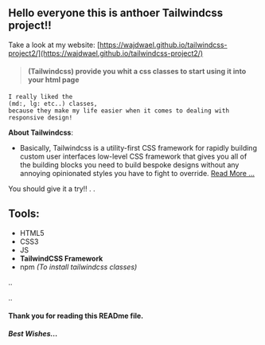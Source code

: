 ## Hello everyone this is anthoer **Tailwindcss** project!!

Take a look at my website:
[https://wajdwael.github.io/tailwindcss-project2/](https://wajdwael.github.io/tailwindcss-project2/)

> #### (Tailwindcss) provide you whit a css classes to start using it into your html page

    I really liked the 
    (md:, lg: etc..) classes,
    because they make my life easier when it comes to dealing with responsive design!

**About Tailwindcss**:

- Basically, Tailwindcss is a utility-first CSS framework for rapidly building custom user interfaces low-level CSS framework that gives you all of the building blocks you need to build bespoke designs without any annoying opinionated styles you have to fight to override. [Read More ...](https://www.geeksforgeeks.org/introduction-to-tailwind-css/)

You should give it a try!!
.
.

## Tools:

- HTML5
- CSS3
- JS
- **TailwindCSS Framework**
- npm _(To install tailwindcss classes)_

..

..

#### Thank you for reading this READme file.

**_Best Wishes..._**
